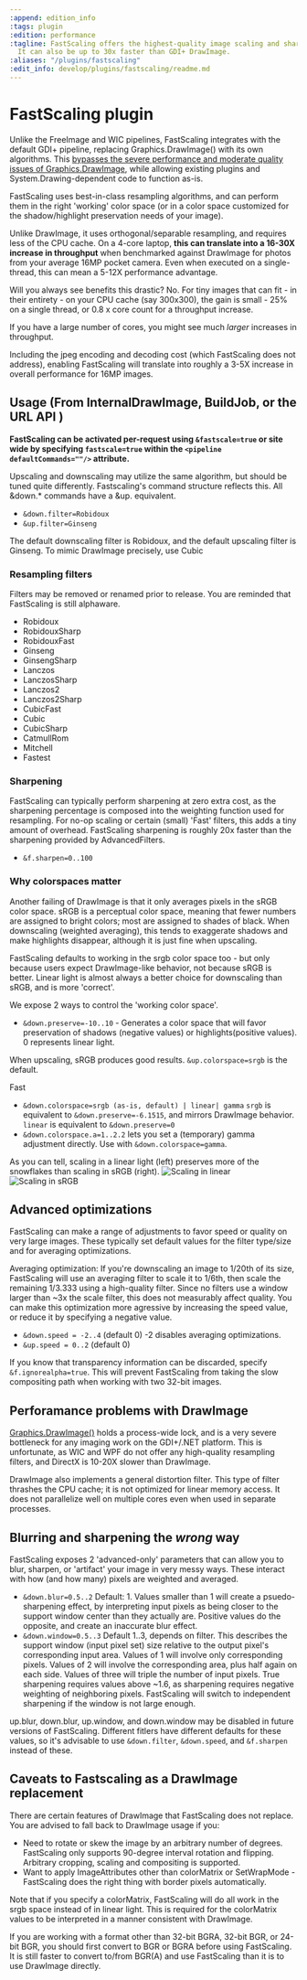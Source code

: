 ```yaml
---
:append: edition_info
:tags: plugin
:edition: performance
:tagline: FastScaling offers the highest-quality image scaling and sharpening available.
  It can also be up to 30x faster than GDI+ DrawImage.
:aliases: "/plugins/fastscaling"
:edit_info: develop/plugins/fastscaling/readme.md
---
```


# FastScaling plugin

Unlike the FreeImage and WIC pipelines, FastScaling integrates with the default GDI+ pipeline, replacing Graphics.DrawImage() with its own algorithms. 
This [bypasses the severe performance and moderate quality issues of Graphics.DrawImage](#drawimage), while allowing existing plugins and System.Drawing-dependent code to function as-is.
 

FastScaling uses best-in-class resampling algorithms, and can perform them in the right 'working' color space (or in a color space customized for the shadow/highlight preservation needs of your image).

Unlike DrawImage, it uses orthogonal/separable resampling, and requires less of the CPU cache. On a 4-core laptop, **this can translate into a 16-30X increase in throughput** when benchmarked against DrawImage for photos from your average 16MP pocket camera. Even when executed on a single-thread, this can mean a 5-12X performance advantage.

Will you always see benefits this drastic? No. For tiny images that can fit - in their entirety - on your CPU cache (say 300x300), the gain is small - 25% on a single thread, or 0.8 x core count for a throughput increase.

If you have a large number of cores, you might see much *larger* increases in throughput.

Including the jpeg encoding and decoding cost (which FastScaling does not address), enabling FastScaling will translate into roughly a 3-5X increase in overall performance for 16MP images.
  

## Usage (From InternalDrawImage, BuildJob, or the URL API )

**FastScaling can be activated per-request using `&fastscale=true` or site wide by specifying `fastscale=true` within the `<pipeline defaultCommands=""/>` attribute.**

Upscaling and downscaling may utilize the same algorithm, but should be tuned quite differently. Fastscaling's command structure reflects this. All &down.* commands have a &up. equivalent. 

* `&down.filter=Robidoux`
* `&up.filter=Ginseng`

The default downscaling filter is Robidoux, and the default upscaling filter is Ginseng. To mimic DrawImage precisely, use Cubic

### Resampling filters

Filters may be removed or renamed prior to release. You are reminded that FastScaling is still alphaware.

* Robidoux
* RobidouxSharp
* RobidouxFast
* Ginseng
* GinsengSharp
* Lanczos
* LanczosSharp
* Lanczos2
* Lanczos2Sharp
* CubicFast
* Cubic
* CubicSharp
* CatmullRom
* Mitchell
* Fastest

### Sharpening

FastScaling can typically perform sharpening at zero extra cost, as the sharpening percentage is composed into the weighting function used for resampling.
 For no-op scaling or certain (small) 'Fast' filters, this adds a tiny amount of overhead. FastScaling sharpening is roughly 20x faster than the sharpening provided by AdvancedFilters.

* `&f.sharpen=0..100`

### Why colorspaces matter

Another failing of DrawImage is that it only averages pixels in the sRGB color space. sRGB is a perceptual color space, meaning that fewer numbers are assigned to bright colors; most are assigned to shades of black. When downscaling (weighted averaging), this tends to exaggerate shadows and make highlights disappear, although it is just fine when upscaling.

FastScaling defaults to working in the srgb color space too - but only because users expect DrawImage-like behavior, not because sRGB is better. Linear light is almost always a better choice for downscaling than sRGB, and is more 'correct'.

We expose 2 ways to control the 'working color space'.

* `&down.preserve=-10..10`  - Generates a color space that will favor preservation of shadows (negative values) or highlights(positive values). 0 represents linear light.

When upscaling, sRGB produces good results. `&up.colorspace=srgb` is the default.

Fast

* `&down.colorspace=srgb (as-is, default) | linear| gamma`  `srgb` is equivalent to `&down.preserve=-6.1515`, and mirrors DrawImage behavior. `linear` is equivalent to `&down.preserve=0`
* `&down.colorspace.a=1..2.2` lets you set a (temporary) gamma adjustment directly. Use with `&down.colorspace=gamma`.

As you can tell, scaling in a linear light (left) preserves more of the snowflakes than scaling in sRGB (right).
![Scaling in linear](https://s3.amazonaws.com/resizer-web/pluginexamples/snowing_300_linear.jpg)
![Scaling in sRGB](https://s3.amazonaws.com/resizer-web/pluginexamples/snowing_300_srgb.jpg)


## Advanced optimizations

FastScaling can make a range of adjustments to favor speed or quality on very large images. These typically set default values for the filter type/size and for averaging optimizations. 

Averaging optimization: If you're downscaling an image to 1/20th of its size, FastScaling will use an averaging filter to scale it to 1/6th, then scale the remaining 1/3.333 using a high-quality filter. Since no filters use a window larger than ~3x the scale filter, this does not measurably affect quality. 
You can make this optimization more agressive by increasing the speed value, or reduce it by specifying a negative value. 

* `&down.speed = -2..4` (default 0)  -2 disables averaging optimizations. 
* `&up.speed = 0..2` (default 0)

If you know that transparency information can be discarded, specify `&f.ignorealpha=true`. This will prevent FastScaling from taking the slow compositing path when working with two 32-bit images.

<a name="drawimage"></a>

## Perforamance problems with DrawImage

[Graphics.DrawImage()](https://msdn.microsoft.com/en-us/library/system.drawing.graphics.drawimage%28v=vs.110%29.aspx) holds a process-wide lock, and is a very severe bottleneck for any imaging work on the GDI+/.NET platform. 
This is unfortunate, as WIC and WPF do not offer any high-quality resampling filters, and DirectX is 10-20X slower than DrawImage. 

DrawImage also implements a general distortion filter. This type of filter thrashes the CPU cache; it is not optimized for linear memory access. It does not parallelize well on multiple cores even when used in separate processes.


## Blurring and sharpening the *wrong* way

FastScaling exposes 2 'advanced-only' parameters that can allow you to blur, sharpen, or 'artifact' your image in very messy ways. These interact with how (and how many) pixels are weighted and averaged. 

* `&down.blur=0.5..2` Default: 1. Values smaller than 1 will create a psuedo-sharpening effect, by interpreting input pixels as being closer to the support window center than they actually are. Positive values do the opposite, and create an inaccurate blur effect.
* `&down.window=0.5..3` Default 1..3, depends on filter. This describes the support window (input pixel set) size relative to the output pixel's corresponding input area. Values of 1 will involve only corresponding pixels. Values of 2 will involve the corresponding area, plus half again on each side. Values of three will triple the number of input pixels. True sharpening requires values above ~1.6, as sharpening requires negative weighting of neighboring pixels. FastScaling will switch to independent sharpening if the window is not large enough. 

up.blur, down.blur, up.window, and down.window may be disabled in future versions of FastScaling. Different fitlers have different defaults for these values, so it's advisable to use `&down.filter`, `&down.speed`, and `&f.sharpen` instead of these.  



## Caveats to Fastscaling as a DrawImage replacement

There are certain features of DrawImage that FastScaling does not replace. You are advised to fall back to DrawImage usage if you:

* Need to rotate or skew the image by an arbitrary number of degrees. FastScaling only supports 90-degree interval rotation and flipping. Arbitrary cropping, scaling and compositing is supported.
* Want to apply ImageAttributes other than colorMatrix or SetWrapMode - FastScaling does the right thing with border pixels automatically.

Note that if you specify a colorMatrix, FastScaling will do all work in the srgb space instead of in linear light. This is required for the colorMatrix values to be interpreted in a manner consistent with DrawImage.

If you are working with a format other than 32-bit BGRA, 32-bit BGR, or 24-bit BGR, you should first convert to BGR or BGRA before using FastScaling. It is still faster to convert to/from BGR(A) and use FastScaling than it is to use DrawImage directly.